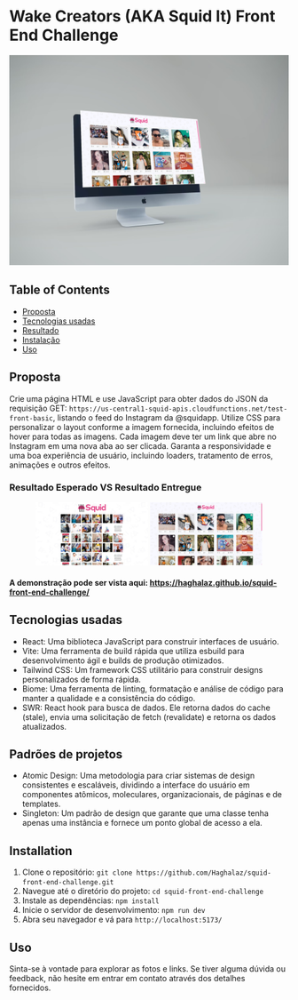 # Wake Creators (AKA Squid It) Front End Challenge

<div align="center">  
<img width="960" src="src/assets/img/mockup.png" alt="Resultado Esperado" />
</div>

## Table of Contents
- [Proposta](#proposta)
- [Tecnologias usadas](#tecnologias-usadas)
- [Resultado](#resultado-esperado-vs-resultado-entregue)
- [Instalação](#installation)
- [Uso](#uso)

## Proposta

Crie uma página HTML e use JavaScript para obter dados do JSON da requisição GET: `https://us-central1-squid-apis.cloudfunctions.net/test-front-basic`, listando o feed do Instagram da @squidapp. 
Utilize CSS para personalizar o layout conforme a imagem fornecida, incluindo efeitos de hover para todas as imagens.
Cada imagem deve ter um link que abre no Instagram em uma nova aba ao ser clicada. 
Garanta a responsividade e uma boa experiência de usuário, incluindo loaders, tratamento de erros, animações e outros efeitos.

### Resultado Esperado VS Resultado Entregue

<div align="center">
<img width="40%" src="src/assets/img/challenge.jpeg" alt="Resultado Esperado" />
<img width="40%" src="src/assets/img/result.png" alt="Resultado Entregue" />
</div>

#### A demonstração pode ser vista aqui: https://haghalaz.github.io/squid-front-end-challenge/

## Tecnologias usadas
- React: Uma biblioteca JavaScript para construir interfaces de usuário.
- Vite: Uma ferramenta de build rápida que utiliza esbuild para desenvolvimento ágil e builds de produção otimizados.
- Tailwind CSS: Um framework CSS utilitário para construir designs personalizados de forma rápida.
- Biome: Uma ferramenta de linting, formatação e análise de código para manter a qualidade e a consistência do código.
- SWR: React hook para busca de dados. Ele retorna dados do cache (stale), envia uma solicitação de fetch (revalidate) e retorna os dados atualizados.

## Padrões de projetos
- Atomic Design: Uma metodologia para criar sistemas de design consistentes e escaláveis, dividindo a interface do usuário em componentes atômicos, moleculares, organizacionais, de páginas e de templates.
- Singleton: Um padrão de design que garante que uma classe tenha apenas uma instância e fornece um ponto global de acesso a ela.

## Installation
1. Clone o repositório: ``git clone https://github.com/Haghalaz/squid-front-end-challenge.git``
2. Navegue até o diretório do projeto: ``cd squid-front-end-challenge``
3. Instale as dependências: ``npm install``
4. Inicie o servidor de desenvolvimento: ``npm run dev``
5. Abra seu navegador e vá para ``http://localhost:5173/``

## Uso
Sinta-se à vontade para explorar as fotos e links. Se tiver alguma dúvida ou feedback, não hesite em entrar em contato através dos detalhes fornecidos.
